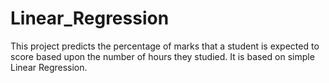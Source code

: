 # Linear_Regression
This project predicts the percentage of marks that a student is expected to score based upon the number of hours they studied. It is based on simple Linear Regression.
